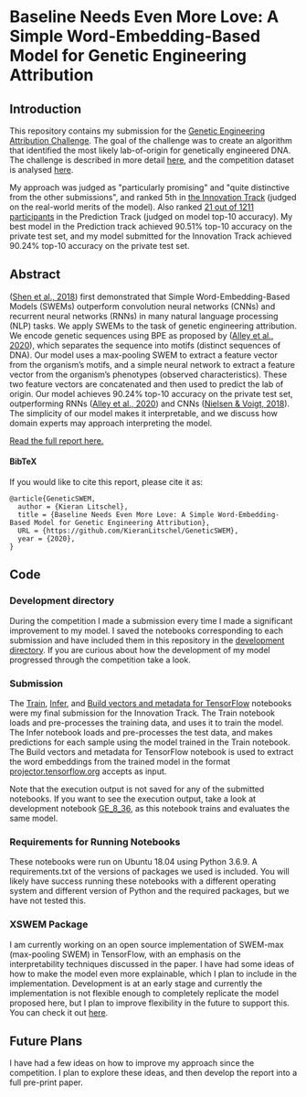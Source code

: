 # Baseline Needs Even More Love: A Simple Word-Embedding-Based Model for Genetic Engineering Attribution

## Introduction

This repository contains my submission for the [Genetic Engineering Attribution Challenge](https://altlabs.tech/geac/).
The goal of the challenge was to create an algorithm that identified the most likely lab-of-origin for genetically 
engineered DNA. The challenge is described in more detail [here](https://www.drivendata.org/competitions/63/genetic-engineering-attribution/page/165/),
and the competition dataset is analysed [here](https://www.drivendata.co/blog/genetic-attribution-benchmark/).

My approach was judged as "particularly promising" and "quite distinctive from the other submissions", and ranked 5th in 
[the Innovation Track](https://www.drivendata.org/competitions/63/genetic-engineering-attribution/page/221/) 
(judged on the real-world merits of the model). Also ranked [21 out of 1211 participants](https://www.drivendata.org/competitions/63/genetic-engineering-attribution/leaderboard/) 
in the Prediction Track (judged on model top-10 accuracy). My best model in the Prediction track achieved 90.51% 
top-10 accuracy on the private test set, and my model submitted for the Innovation Track achieved 90.24% top-10 accuracy
on the private test set.

## Abstract

([Shen et al., 2018](https://arxiv.org/abs/1805.09843)) first demonstrated that Simple Word-Embedding-Based Models (SWEMs)
outperform convolution neural networks (CNNs)
and recurrent neural networks (RNNs) in many
natural language processing (NLP) tasks. We apply SWEMs to the task of genetic engineering
attribution. We encode genetic sequences using
BPE as proposed by ([Alley et al., 2020](https://www.biorxiv.org/content/10.1101/2020.08.22.262576v1)), which
separates the sequence into motifs (distinct sequences of DNA). Our model uses a max-pooling
SWEM to extract a feature vector from the organism’s motifs, and a simple neural network to
extract a feature vector from the organism’s phenotypes (observed characteristics). These two
feature vectors are concatenated and then used
to predict the lab of origin. Our model achieves
90.24% top-10 accuracy on the private test set,
outperforming RNNs ([Alley et al., 2020](https://www.biorxiv.org/content/10.1101/2020.08.22.262576v1)) and
CNNs ([Nielsen & Voigt, 2018](https://www.nature.com/articles/s41467-018-05378-z)). The simplicity of
our model makes it interpretable, and we discuss
how domain experts may approach interpreting
the model.

[Read the full report here.](https://github.com/KieranLitschel/GeneticSWEM/blob/master/Report.pdf)

#### BibTeX

If you would like to cite this report, please cite it as:

```
@article{GeneticSWEM,
  author = {Kieran Litschel},
  title = {Baseline Needs Even More Love: A Simple Word-Embedding-Based Model for Genetic Engineering Attribution},
  URL = {https://github.com/KieranLitschel/GeneticSWEM},
  year = {2020},
}
```

## Code

### Development directory

During the competition I made a submission every time I made a significant improvement to my model. I saved the 
notebooks corresponding to each submission and have included them in this repository in the [development directory](https://github.com/KieranLitschel/GeneticSWEM/tree/master/development).
If you are curious about how the development of my model progressed through the competition take a look.

### Submission

The [Train](https://github.com/KieranLitschel/GeneticSWEM/blob/master/Train.ipynb), [Infer](https://github.com/KieranLitschel/GeneticSWEM/blob/master/Infer.ipynb), 
and [Build vectors and metadata for TensorFlow]((https://github.com/KieranLitschel/GeneticSWEM/blob/master/Build%20vectors%20and%20metadata%20for%20TensorFlow.ipynb)) 
notebooks were my final submission for the Innovation Track. The Train notebook loads and pre-processes the training data, 
and uses it to train the model. The Infer notebook loads and pre-processes the test data, and makes predictions for each
sample using the model trained in the Train notebook. The Build vectors and metadata for TensorFlow notebook is used to 
extract the word embeddings from the trained model in the format [projector.tensorflow.org](http://projector.tensorflow.org/) 
accepts as input.

Note that the execution output is not saved for any of the submitted notebooks. If you want to see the execution output, 
take a look at development notebook [GE_8_36]((https://github.com/KieranLitschel/GeneticSWEM/tree/master/development/GE_8_36.ipynb)),
as this notebook trains and evaluates the same model.

### Requirements for Running Notebooks

These notebooks were run on Ubuntu 18.04 using Python 3.6.9. A requirements.txt of the versions of packages we used is
included. You will likely have success running these notebooks with a different operating system and different version 
of Python and the required packages, but we have not tested this.

### XSWEM Package

I am currently working on an open source implementation of SWEM-max (max-pooling SWEM) in TensorFlow, with an emphasis on the 
interpretability techniques discussed in the paper. I have had some ideas of how to make the model even more explainable, 
which I plan to include in the implementation. Development is at an early stage and currently the implementation is not 
flexible enough to completely replicate the model proposed here, but I plan to improve flexibility in the future to 
support this. You can check it out [here](https://github.com/KieranLitschel/XSWEM).

## Future Plans

I have had a few ideas on how to improve my approach since the competition. I plan to explore these ideas, and then 
develop the report into a full pre-print paper.
